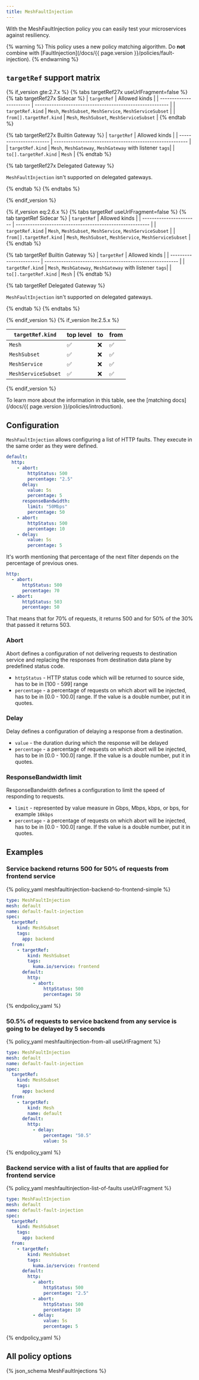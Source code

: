```yaml
---
title: MeshFaultInjection
---
```


With the MeshFaultInjection policy you can easily test your microservices against resiliency.

{% warning %}
This policy uses a new policy matching algorithm.
Do **not** combine with [FaultInjection](/docs/{{ page.version }}/policies/fault-injection).
{% endwarning %}

## `targetRef` support matrix

{% if_version gte:2.7.x %}
{% tabs targetRef27x useUrlFragment=false %}
{% tab targetRef27x Sidecar %}
| `targetRef`             | Allowed kinds                                            |
| ----------------------- | -------------------------------------------------------- |
| `targetRef.kind`        | `Mesh`, `MeshSubset`, `MeshService`, `MeshServiceSubset` |
| `from[].targetRef.kind` | `Mesh`, `MeshSubset`, `MeshServiceSubset` |
{% endtab %}

{% tab targetRef27x Builtin Gateway %}
| `targetRef`             | Allowed kinds                                            |
| ----------------------- | -------------------------------------------------------- |
| `targetRef.kind`        | `Mesh`, `MeshGateway`, `MeshGateway` with listener `tags`|
| `to[].targetRef.kind`   | `Mesh`                                                   |
{% endtab %}

{% tab targetRef27x Delegated Gateway %}

`MeshFaultInjection` isn't supported on delegated gateways.

{% endtab %}
{% endtabs %}

{% endif_version %}

{% if_version eq:2.6.x %}
{% tabs targetRef useUrlFragment=false %}
{% tab targetRef Sidecar %}
| `targetRef`             | Allowed kinds                                            |
| ----------------------- | -------------------------------------------------------- |
| `targetRef.kind`        | `Mesh`, `MeshSubset`, `MeshService`, `MeshServiceSubset` |
| `from[].targetRef.kind` | `Mesh`, `MeshSubset`, `MeshService`, `MeshServiceSubset` |
{% endtab %}

{% tab targetRef Builtin Gateway %}
| `targetRef`             | Allowed kinds                                            |
| ----------------------- | -------------------------------------------------------- |
| `targetRef.kind`        | `Mesh`, `MeshGateway`, `MeshGateway` with listener `tags`|
| `to[].targetRef.kind`   | `Mesh`                                                   |
{% endtab %}

{% tab targetRef Delegated Gateway %}

`MeshFaultInjection` isn't supported on delegated gateways.

{% endtab %}
{% endtabs %}

{% endif_version %}
{% if_version lte:2.5.x %}

| `targetRef.kind`    | top level | to  | from |
| ------------------- | --------- | --- | ---- |
| `Mesh`              | ✅        | ❌  | ✅   |
| `MeshSubset`        | ✅        | ❌  | ✅   |
| `MeshService`       | ✅        | ❌  | ✅   |
| `MeshServiceSubset` | ✅        | ❌  | ✅   |

{% endif_version %}

To learn more about the information in this table, see the [matching docs](/docs/{{ page.version }}/policies/introduction).

## Configuration

`MeshFaultInjection` allows configuring a list of HTTP faults. They execute in the same order as they were defined.

```yaml
default:
  http:
    - abort:
        httpStatus: 500
        percentage: "2.5"
      delay:
        value: 5s
        percentage: 5
      responseBandwidth:
        limit: "50Mbps"
        percentage: 50
    - abort:
        httpStatus: 500
        percentage: 10
    - delay:
        value: 5s
        percentage: 5
```

It's worth mentioning that percentage of the next filter depends on the percentage of previous ones.

```yaml
http:
  - abort:
      httpStatus: 500
      percentage: 70
  - abort:
      httpStatus: 503
      percentage: 50
```
That means that for 70% of requests, it returns 500 and for 50% of the 30% that passed it returns 503.

### Abort

Abort defines a configuration of not delivering requests to destination service and replacing the responses from destination data plane by
predefined status code.

- `httpStatus` - HTTP status code which will be returned to source side, has to be in [100 - 599] range
- `percentage` - a percentage of requests on which abort will be injected, has to be in [0.0 - 100.0] range. If the value is a double number, put it in quotes.

### Delay

Delay defines a configuration of delaying a response from a destination.

- `value` - the duration during which the response will be delayed
- `percentage` - a percentage of requests on which abort will be injected, has to be in [0.0 - 100.0] range. If the value is a double number, put it in quotes.

### ResponseBandwidth limit

ResponseBandwidth defines a configuration to limit the speed of responding to requests.

- `limit` - represented by value measure in Gbps, Mbps, kbps, or bps, for example `10kbps`
- `percentage` - a percentage of requests on which abort will be injected, has to be in [0.0 - 100.0] range. If the value is a double number, put it in quotes.

## Examples
### Service backend returns 500 for 50% of requests from frontend service

{% policy_yaml meshfaultinjection-backend-to-frontend-simple %}
```yaml
type: MeshFaultInjection
mesh: default
name: default-fault-injection
spec:
  targetRef:
    kind: MeshSubset
    tags:
      app: backend
  from:
    - targetRef:
        kind: MeshSubset
        tags:
          kuma.io/service: frontend
      default:
        http:
          - abort:
              httpStatus: 500
              percentage: 50
```
{% endpolicy_yaml %}

### 50.5% of requests to service backend from any service is going to be delayed by 5 seconds

{% policy_yaml meshfaultinjection-from-all useUrlFragment %}
```yaml
type: MeshFaultInjection
mesh: default
name: default-fault-injection
spec:
  targetRef:
    kind: MeshSubset
    tags:
      app: backend
  from:
    - targetRef:
        kind: Mesh
        name: default
      default:
        http:
          - delay:
              percentage: "50.5"
              value: 5s
```
{% endpolicy_yaml %}

### Backend service with a list of faults that are applied for frontend service

{% policy_yaml meshfaultinjection-list-of-faults useUrlFragment %}
```yaml
type: MeshFaultInjection
mesh: default
name: default-fault-injection
spec:
  targetRef:
    kind: MeshSubset
    tags:
      app: backend
  from:
    - targetRef:
        kind: MeshSubset
        tags:
          kuma.io/service: frontend
      default:
        http:
          - abort:
              httpStatus: 500
              percentage: "2.5"
          - abort:
              httpStatus: 500
              percentage: 10
          - delay:
              value: 5s
              percentage: 5
```
{% endpolicy_yaml %}

## All policy options

{% json_schema MeshFaultInjections %}
